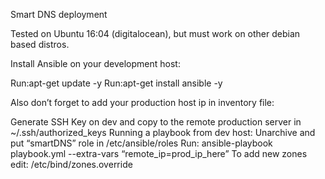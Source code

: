 Smart DNS deployment

Tested on Ubuntu 16:04 (digitalocean), but must work on other debian based distros.

Install Ansible on your development host:

Run:apt-get update -y
Run:apt-get install ansible -y

Also don’t forget to add your production host ip in inventory file:

Generate SSH Key on dev and copy to the remote production server in ~/.ssh/authorized_keys
Running a playbook from dev host:
Unarchive and put “smartDNS” role in /etc/ansible/roles
Run: ansible-playbook playbook.yml --extra-vars “remote_ip=prod_ip_here”
To add new zones edit: /etc/bind/zones.override
